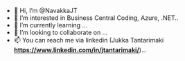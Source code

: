 - 👋 Hi, I’m @NavakkaJT
- 👀 I’m interested in Business Central Coding, Azure, .NET..
- 🌱 I’m currently learning ...
- 💞️ I’m looking to collaborate on ...
- 📫 You can reach me via linkedin (Jukka Tantarimaki **https://www.linkedin.com/in/jtantarimaki/**)...

<!---
NavakkaJT/NavakkaJT is a ✨ special ✨ repository because its `README.md` (this file) appears on your GitHub profile.
You can click the Preview link to take a look at your changes.
--->
